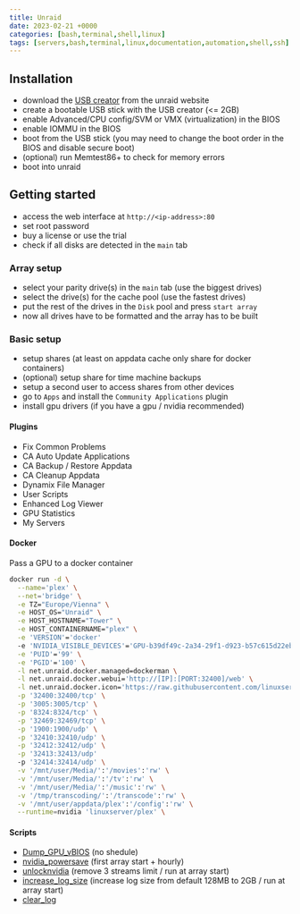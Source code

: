 ```yaml
---
title: Unraid
date: 2023-02-21 +0000
categories: [bash,terminal,shell,linux]
tags: [servers,bash,terminal,linux,documentation,automation,shell,ssh]
---
```


## Installation

* download the [USB creator](https://unraid.net/download) from the unraid website
* create a bootable USB stick with the USB creator (<= 2GB)
* enable Advanced/CPU config/SVM or VMX (virtualization) in the BIOS
* enable IOMMU in the BIOS
* boot from the USB stick (you may need to change the boot order in the BIOS and disable secure boot)
* (optional) run Memtest86+ to check for memory errors
* boot into unraid

## Getting started

* access the web interface at `http://<ip-address>:80`
* set root password
* buy a license or use the trial
* check if all disks are detected in the `main` tab

### Array setup

* select your parity drive(s) in the `main` tab (use the biggest drives)
* select the drive(s) for the cache pool (use the fastest drives)
* put the rest of the drives in the `Disk` pool and press `start array`
* now all drives have to be formatted and the array has to be built

### Basic setup

* setup shares (at least on appdata cache only share for docker containers)
* (optional) setup share for time machine backups
* setup a second user to access shares from other devices
* go to `Apps` and install the `Community Applications` plugin
* install gpu drivers (if you have a gpu / nvidia recommended)

#### Plugins

* Fix Common Problems
* CA Auto Update Applications
* CA Backup / Restore Appdata
* CA Cleanup Appdata
* Dynamix File Manager
* User Scripts
* Enhanced Log Viewer
* GPU Statistics
* My Servers

#### Docker

Pass a GPU to a docker container

```bash
docker run -d \
  --name='plex' \
  --net='bridge' \
  -e TZ="Europe/Vienna" \
  -e HOST_OS="Unraid" \
  -e HOST_HOSTNAME="Tower" \
  -e HOST_CONTAINERNAME="plex" \
  -e 'VERSION'='docker'
  -e 'NVIDIA_VISIBLE_DEVICES'='GPU-b39df49c-2a34-29f1-d923-b57c615d22eb' \
  -e 'PUID'='99' \
  -e 'PGID'='100' \
  -l net.unraid.docker.managed=dockerman \
  -l net.unraid.docker.webui='http://[IP]:[PORT:32400]/web' \
  -l net.unraid.docker.icon='https://raw.githubusercontent.com/linuxserver/docker-templates/master/linuxserver.io/img/plex-icon.png' \
  -p '32400:32400/tcp' \
  -p '3005:3005/tcp' \
  -p '8324:8324/tcp' \
  -p '32469:32469/tcp' \
  -p '1900:1900/udp' \
  -p '32410:32410/udp' \
  -p '32412:32412/udp' \
  -p '32413:32413/udp'
  -p '32414:32414/udp' \
  -v '/mnt/user/Media/':'/movies':'rw' \
  -v '/mnt/user/Media/':'/tv':'rw' \
  -v '/mnt/user/Media/':'/music':'rw' \
  -v '/tmp/transcoding/':'/transcode':'rw' \
  -v '/mnt/user/appdata/plex':'/config':'rw' \
  --runtime=nvidia 'linuxserver/plex' \
```

#### Scripts

* [Dump_GPU_vBIOS](https://github.com/SpaceinvaderOne) (no shedule)
* [nvidia_powersave](https://github.com/SpaceinvaderOne/nvidia_powersave) (first array start + hourly)
* [unlocknvidia](https://github.com/SpaceinvaderOne/unlocknvidia_unraid) (remove 3 streams limit / run at array start)
* [increase_log_size](https://github.com/SaracenRhue/myScripts/blob/main/unraid_increase_log_size.sh) (increase log size from default 128MB to 2GB / run at array start)
* [clear_log](https://github.com/SaracenRhue/myScripts/blob/main/unraid_clear_log.sh)
